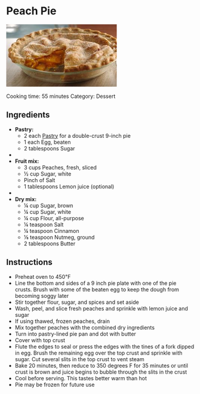 # Peach Pie

![Peach Pie](img/PeachPie.jpg)

Cooking time: 55 minutes
Category: Dessert

## Ingredients

- **Pastry:**
  - 2 each [Pastry](Pastry-Sour_Cream) for a double-crust 9-inch pie
  - 1 each Egg, beaten
  - 2 tablespoons Sugar
- 
- **Fruit mix:**
  - 3 cups Peaches, fresh, sliced
  - ½ cup Sugar, white
  - Pinch of Salt
  - 1 tablespoons Lemon juice (optional)
- 
- **Dry mix:**
  - ¼ cup Sugar, brown
  - ¼ cup Sugar, white
  - ¼ cup Flour, all-purpose
  - ¼ teaspoon Salt  
  - ¼ teaspoon Cinnamon
  - ⅛ teaspoon Nutmeg, ground
  - 2 tablespoons Butter

## Instructions

- Preheat oven to 450℉
- Line the bottom and sides of a 9 inch pie plate with one of the pie crusts. Brush with some of the beaten egg to keep the dough from becoming soggy later
- Stir together flour, sugar, and spices and set aside
- Wash, peel, and slice fresh peaches and sprinkle with lemon juice and sugar
- If using thawed, frozen peaches, drain  
- Mix together peaches with the combined dry ingredients
- Turn into pastry-lined pie pan and dot with butter
- Cover with top crust
- Flute the edges to seal or press the edges with the tines of a fork dipped in egg. Brush the remaining egg over the top crust and sprinkle with sugar. Cut several slits in the top crust to vent steam
- Bake 20 minutes, then reduce to 350 degrees F for 35 minutes or until crust is brown and juice begins to bubble through the slits in the crust
- Cool before serving. This tastes better warm than hot
- Pie may be frozen for future use


<!-- Notes 

20230806: Use 750ml fresh peaches + mango cubes. Sourdough pastry for the first time. No starch.
20220529: Use 750ml frozen peaches, sour cream pastry.
20200802: Reduce flour from ½c to ¼c. Use less than 5 cups of frozen, drained peaches. Overflowed just a little bit.
20190310: Sour-cream pastry. Drain frozen peaches before mixing.
20180913: Martha's pastry. 20mn @ 425F, 35mn @ 350F. Enough mix for 4 tarts in silicone moulds.
20171008: Second pie. Make Martha's pastry with Crisco.
20170924: First pie. Use prepared Tenderflake crusts. Bake 15mn 425F, then 35mn 350F. Still a little under cooked, mostly on bottom crust. Used a total of 3/4C sugar, not quite sweet enough.

Source

[Original Page from www.allrecipes.com](https://www.allrecipes.com/recipe/239145/chef-johns-peach-pie/)

-->